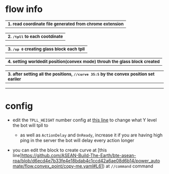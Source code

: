 # flow info 

<!-- template: gist.github.com/ImminentFate/931bd780de7fb2aecc376e7af446c5df -->
<table><tbody><tr><td><sub><b>
1. read coordinate file generated from chrome extension
    
</td></tr></tbody></table>
<table><tbody><tr><td><sub><b>
2. <code>/tpll</code> to each cootdinate
   
</td></tr></tbody></table>
<table><tbody><tr><td><sub><b>
3. <code>/up 0</code> creating glass block each tpll

</td></tr></tbody></table>
<table><tbody><tr><td><sub><b>
4. setting worldedit position(convex mode) throuh the glass block created 

</td></tr></tbody></table>
<table><tbody><tr><td><sub><b>
3. after setting all the positions, <code>//curve 35:5</code> by the convex position set eariler

</td></tr></tbody></table>

---

# config
- edit the `TPLL_HEIGHT` number config at [this line](https://github.com/ASEAN-Build-The-Earth/bte-asean-rpa/blob/d6ecd4e7b33fe4e18bdab4c1ccd42a6ae08d6b14/power_automate/flow.cuboid_line/copy-me.yaml#L3) to change what Y level the bot will tpll to
    - as well as `ActionDelay` and `OnReady`, increase it if you are having high ping in the server the bot will delay every action longer

- you can edit the block to create curve at [this line]https://github.com/ASEAN-Build-The-Earth/bte-asean-rpa/blob/d6ecd4e7b33fe4e18bdab4c1ccd42a6ae08d6b14/power_automate/flow.convex_point/copy-me.yaml#L61) at `//command` command